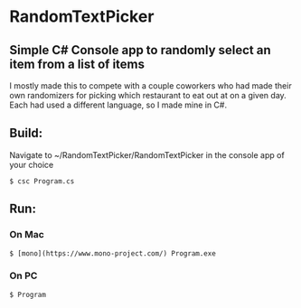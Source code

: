 # RandomTextPicker
## Simple C# Console app to randomly select an item from a list of items

I mostly made this to compete with a couple coworkers who had made their own randomizers for picking which restaurant to eat out at on a given day. Each had used a different language, so I made mine in C#.


## Build:

Navigate to ~/RandomTextPicker/RandomTextPicker in the console app of your choice

```
$ csc Program.cs
```

## Run:
### On Mac


```
$ [mono](https://www.mono-project.com/) Program.exe
```

### On PC

```
$ Program
```
